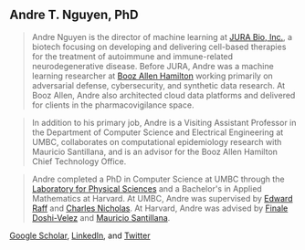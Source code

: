 ## Andre T. Nguyen, PhD

>Andre Nguyen is the director of machine learning at [JURA Bio, Inc.](https://www.jurabio.com), a biotech focusing on developing and delivering cell-based therapies for the treatment of autoimmune and immune-related neurodegenerative disease. Before JURA, Andre was a machine learning researcher at [Booz Allen Hamilton](https://www.boozallen.com) working primarily on adversarial defense, cybersecurity, and synthetic data research. At Booz Allen, Andre also architected cloud data platforms and delivered for clients in the pharmacovigilance space.   

>In addition to his primary job, Andre is a Visiting Assistant Professor in the Department of Computer Science and Electrical Engineering at UMBC, collaborates on computational epidemiology research with Mauricio Santillana, and is an advisor for the Booz Allen Hamilton Chief Technology Office.  

>Andre completed a PhD in Computer Science at UMBC through the [Laboratory for Physical Sciences](https://www.lps.umd.edu) and a Bachelor's in Applied Mathematics at Harvard. At UMBC, Andre was supervised by [Edward Raff](https://www.edwardraff.com) and [Charles Nicholas](https://www.csee.umbc.edu/people/faculty/charles-nicholas/). At Harvard, Andre was advised by [Finale Doshi-Velez](https://finale.seas.harvard.edu) and [Mauricio Santillana](https://scholar.harvard.edu/msantillana/bio).  

[Google Scholar](https://scholar.google.com/citations?user=gVzxOBAAAAAJ), [LinkedIn](https://www.linkedin.com/in/andrenguyen1/), and [Twitter](https://twitter.com/AndreNguyen16)
